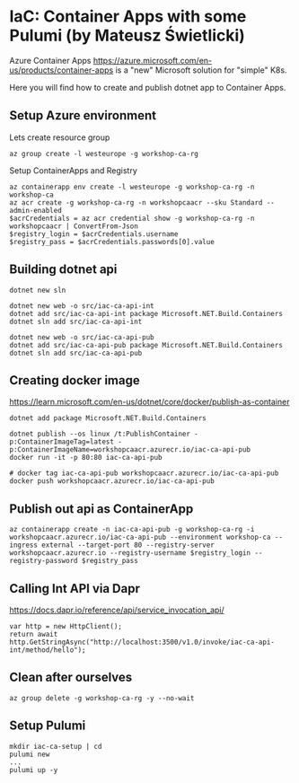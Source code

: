 IaC: Container Apps with some Pulumi (by Mateusz Świetlicki)
======================================

Azure Container Apps https://azure.microsoft.com/en-us/products/container-apps is a "new" Microsoft solution for "simple" K8s.

Here you will find how to create and publish dotnet app to Container Apps.

Setup Azure environment
-------------------------

Lets create resource group

    az group create -l westeurope -g workshop-ca-rg

Setup ContainerApps and Registry

    az containerapp env create -l westeurope -g workshop-ca-rg -n workshop-ca
    az acr create -g workshop-ca-rg -n workshopcaacr --sku Standard --admin-enabled
    $acrCredentials = az acr credential show -g workshop-ca-rg -n workshopcaacr | ConvertFrom-Json
    $registry_login = $acrCredentials.username
    $registry_pass = $acrCredentials.passwords[0].value


Building dotnet api
---------------------

    dotnet new sln
    
    dotnet new web -o src/iac-ca-api-int
    dotnet add src/iac-ca-api-int package Microsoft.NET.Build.Containers
    dotnet sln add src/iac-ca-api-int

    dotnet new web -o src/iac-ca-api-pub
    dotnet add src/iac-ca-api-pub package Microsoft.NET.Build.Containers
    dotnet sln add src/iac-ca-api-pub

Creating docker image
------------------------

https://learn.microsoft.com/en-us/dotnet/core/docker/publish-as-container


    dotnet add package Microsoft.NET.Build.Containers

    dotnet publish --os linux /t:PublishContainer -p:ContainerImageTag=latest -p:ContainerImageName=workshopcaacr.azurecr.io/iac-ca-api-pub
    docker run -it -p 80:80 iac-ca-api-pub

    # docker tag iac-ca-api-pub workshopcaacr.azurecr.io/iac-ca-api-pub
    docker push workshopcaacr.azurecr.io/iac-ca-api-pub

Publish out api as ContainerApp
------------------------------------

    az containerapp create -n iac-ca-api-pub -g workshop-ca-rg -i workshopcaacr.azurecr.io/iac-ca-api-pub --environment workshop-ca --ingress external --target-port 80 --registry-server workshopcaacr.azurecr.io --registry-username $registry_login --registry-password $registry_pass

Calling Int API via Dapr
-------------------------
https://docs.dapr.io/reference/api/service_invocation_api/

    var http = new HttpClient();
    return await http.GetStringAsync("http://localhost:3500/v1.0/invoke/iac-ca-api-int/method/hello");

Clean after ourselves
-------------------------

    az group delete -g workshop-ca-rg -y --no-wait

Setup Pulumi
---------------

    mkdir iac-ca-setup | cd
    pulumi new
    ...
    pulumi up -y
